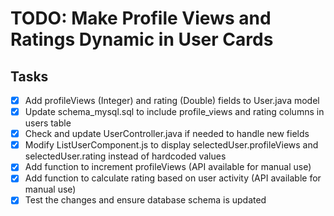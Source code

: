 # TODO: Make Profile Views and Ratings Dynamic in User Cards

## Tasks
- [x] Add profileViews (Integer) and rating (Double) fields to User.java model
- [x] Update schema_mysql.sql to include profile_views and rating columns in users table
- [x] Check and update UserController.java if needed to handle new fields
- [x] Modify ListUserComponent.js to display selectedUser.profileViews and selectedUser.rating instead of hardcoded values
- [x] Add function to increment profileViews (API available for manual use)
- [x] Add function to calculate rating based on user activity (API available for manual use)
- [x] Test the changes and ensure database schema is updated
